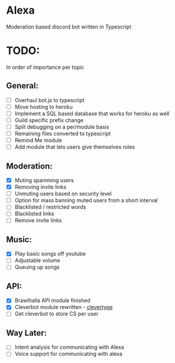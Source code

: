 # Alexa

Moderation based discord bot written in Typescript


# TODO:
In order of importance per topic

## General:
- [ ] Overhaul bot.js to typescript
- [ ] Move hosting to heroku
- [ ] Implement a SQL based database that works for heroku as well
- [ ] Guild specific prefix change
- [ ] Split debugging on a per/module basis
- [ ] Remaining files converted to typescript
- [ ] Remind Me module
- [ ] Add module that lets users give themselves roles

## Moderation:
- [x] Muting spamming users
- [x] Removing invite links
- [ ] Unmuting users based on security level
- [ ] Option for mass banning muted users from a short interval
- [ ] Blacklisted / restricted words
- [ ] Blacklisted links
- [ ] Remove invite links

## Music:
- [x] Play basic songs off youtube
- [ ] Adjustable volume
- [ ] Queuing up songs

## API: 
- [x] Brawlhalla API module finished
- [x] Cleverbot module rewritten - [clevertype](https://github.com/ilocereal/Clevertype) 
- [ ] Get cleverbot to store CS per user

## Way Later:
- [ ] Intent analysis for communicating with Alexa
- [ ] Voice support for communicating with alexa 
